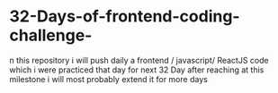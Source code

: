 # 32-Days-of-frontend-coding-challenge-
n this repository i will push daily a frontend / javascript/ ReactJS code which i were practiced that day for next 32 Day after reaching at this milestone i will most probably extend it for more days 
